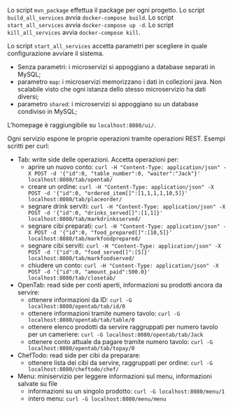 Lo script `mvn_package` effettua il package per ogni progetto.
Lo script `build_all_services` avvia `docker-compose build`.
Lo script `start_all_services` avvia `docker-compose up -d`.
Lo script `kill_all_services` avvia `docker-compose kill`.

Lo script `start_all_services` accetta parametri per scegliere in quale configurazione avviare il sistema.
- Senza parametri: i microservizi si appoggiano a database separati in MySQL;
- parametro `map`: i microservizi memorizzano i dati in collezioni java. Non scalabile visto che ogni istanza dello stesso microservizio ha dati diversi;
- parametro `shared`: i microservizi si appoggiano su un database condiviso in MySQL;

L'homepage è raggiungibile su `localhost:8080/ui/`.

Ogni servizio espone le proprie operazioni tramite operazioni REST.
Esempi scritti per curl:
- Tab: write side delle operazioni. Accetta operazioni per:
	* aprire un nuovo conto: `curl -H "Content-Type: application/json" -X POST -d '{"id":0, "table_number":0, "waiter":"Jack"}' localhost:8080/tab/opentab/`
	* creare un ordine: `curl -H "Content-Type: application/json" -X POST -d '{"id":0, "ordered_item[]":[1,1,1,1,10,5]}' localhost:8080/tab/placeorder/`
	* segnare drink serviti: `curl -H "Content-Type: application/json" -X POST -d '{"id":0, "drinks_served[]":[1,1]}' localhost:8080/tab/markdrinksserved/`
	* segnare cibi preparati: `curl -H "Content-Type: application/json" -X POST -d '{"id":0, "food_prepared[]":[10,5]}' localhost:8080/tab/markfoodprepared/`
	* segnare cibi serviti: `curl -H "Content-Type: application/json" -X POST -d '{"id":0, "food_served[]":[5]}' localhost:8080/tab/markfoodserved/`
	* chiudere un conto: `curl -H "Content-Type: application/json" -X POST -d '{"id":0, "amount_paid":500.0}' localhost:8080/tab/closetab/`
- OpenTab: read side per conti aperti, informazioni su prodotti ancora da servire:
	* ottenere informazioni da ID: `curl -G localhost:8080/opentab/tab/id/0`
	* ottenere informazioni tramite numero tavolo: `curl -G localhost:8080/opentab/tab/table/0`
	* ottenere elenco prodotti da servire raggruppati per numero tavolo per un cameriere: `curl -G localhost:8080/opentab/tab/Jack`
	* ottenere conto attuale da pagare tramite numero tavolo: `curl -G localhost:8080/opentab/tab/topay/0`
- ChefTodo: read side per cibi da preparare:
	* ottenere lista dei cibi da servire, raggruppati per ordine: `curl -G localhost:8080/cheftodo/chef/`
- Menu: miniservizio per leggere informazioni sul menu, informazioni salvate su file
	* informazioni su un singolo prodotto: `curl -G localhost:8080/menu/1`
	* intero menu: `curl -G localhost:8080/menu/menu`